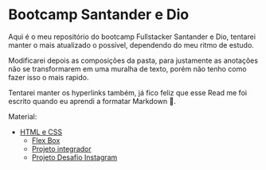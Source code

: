 # Bootcamp Santander e Dio

Aqui é o meu repositório do bootcamp Fullstacker Santander e Dio, tentarei manter o mais atualizado o possível, dependendo do meu ritmo de estudo.

Modificarei depois as composições da pasta, para justamente as anotações não se transformarem em uma muralha de texto, porém não tenho como fazer isso o mais rapido.


Tentarei manter os hyperlinks também, já fico feliz que esse Read me foi escrito quando eu aprendi a formatar Markdown 🎉.

Material:
* [HTML e CSS](https://github.com/TioBael/DIO/tree/main/HTML%20e%20CSS)
  * [Flex Box](https://github.com/TioBael/DIO/tree/main/HTML%20e%20CSS/Flex%20Container)
  * [Projeto integrador](https://htmlpreview.github.io/?https://github.com/TioBael/DIO/blob/main/HTML%20e%20CSS/Projetos/integrador/index.html)
  * [Projeto Desafio Instagram](https://htmlpreview.github.io/?https://github.com/TioBael/DIO/blob/main/HTML%20e%20CSS/Projetos/desafio/index.html)
